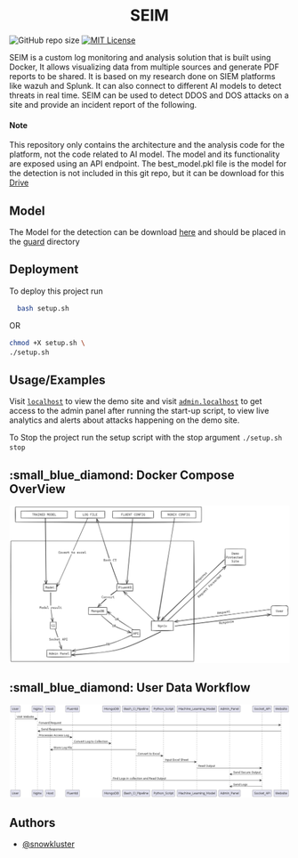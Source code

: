 <h1 align="center">SEIM</h1> 

![GitHub repo size](https://img.shields.io/github/repo-size/snowkluster/SEIM)  [![MIT License](https://img.shields.io/badge/License-MIT-green.svg)](https://choosealicense.com/licenses/mit/)


SEIM is a custom log monitoring and analysis solution that is built using Docker, It allows visualizing data from multiple sources and generate PDF reports to be shared. It is based on my research done on SIEM platforms like wazuh and Splunk. It can also connect to different AI models to detect threats in real time. SEIM can be used to detect DDOS and DOS attacks on a site and provide an incident report of the following.

#### Note
This repository only contains the architecture and the analysis code for the platform, not the code related to AI model. The model and its functionality are exposed using an API endpoint. 
The best_model.pkl file is the model for the detection is not included in this git repo, but it can be download for this [Drive](https://drive.google.com/file/d/1eFBOXEAs12yjRCZgUEii3ris66njeQpt/view?usp=sharing)

## Model
The Model for the detection can be download [here](https://drive.google.com/file/d/1eFBOXEAs12yjRCZgUEii3ris66njeQpt/view?usp=sharing) and should be placed in the [guard](guard) directory

## Deployment

To deploy this project run

```bash
  bash setup.sh
```
OR

```sh
chmod +X setup.sh \
./setup.sh
```

## Usage/Examples

Visit [`localhost`](http://localhost) to view the demo site and visit [`admin.localhost`](http://admin.localhost) to get access to the admin panel after running the start-up script, to view live analytics and alerts about attacks happening on the demo site.

To Stop the project run the setup script with the stop argument `./setup.sh stop`

<h2 id="scenario1"> :small_blue_diamond: Docker Compose OverView</h2>
<img alt="compose.yml" src="images/final_design.png" />

<h2 id="scenario1"> :small_blue_diamond: User Data Workflow</h2>

<img alt="workflow" src="images/flow.png" />



## Authors

- [@snowkluster](https://github.com/snowkluster)

